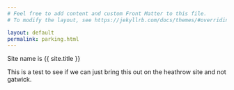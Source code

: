 ```yaml
---
# Feel free to add content and custom Front Matter to this file.
# To modify the layout, see https://jekyllrb.com/docs/themes/#overriding-theme-defaults

layout: default
permalink: parking.html
---
```


Site name is {{ site.title }}

This is a test to see if we can just bring this out on the heathrow site and not gatwick.
